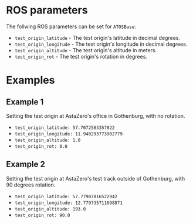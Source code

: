 # ROS parameters
The follwing ROS parameters can be set for `ATOSBase`:
- `test_origin_latitude` - The test origin's latitude in decimal degrees.
- `test_origin_longitude` - The test origin's longitude in decimal degrees.
- `test_origin_altitude` - The test origin's altitude in meters.
- `test_origin_rot` - The test origin's rotation in degrees.

# Examples
## Example 1
Setting the test origin at AstaZero's office in Gothenburg, with no rotation.
- `test_origin_latitude: 57.7072583357822`
- `test_origin_longitude: 11.940293773902779`
- `test_origin_altitude: 1.0`
- `test_origin_rot: 0.0`


## Example 2
Setting the test origin at AstaZero's test track outside of Gothenburg, with 90 degrees rotation.
- `test_origin_latitude: 57.77907816522942`
- `test_origin_longitude: 12.779735711698871`
- `test_origin_altitude: 193.0`
- `test_origin_rot: 90.0`